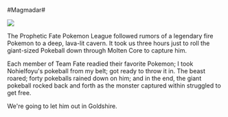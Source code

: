 #Magmadar#

![](http://westkarana.com/images/magmadar.jpg)

The Prophetic Fate Pokemon League followed rumors of a legendary fire Pokemon to a deep, lava-lit cavern. It took us three hours just to roll the giant-sized Pokeball down through Molten Core to capture him.

Each member of Team Fate readied their favorite Pokemon; I took Nohielfoyu's pokeball from my belt; got ready to throw it in. The beast roared; forty pokeballs rained down on him; and in the end, the giant pokeball rocked back and forth as the monster captured within struggled to get free.

We're going to let him out in Goldshire.
